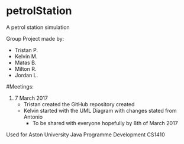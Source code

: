 # petrolStation
A petrol station simulation

Group Project made by:
- Tristan P.
- Kelvin M.
- Matas B.
- Milton R.
- Jordan L.

#Meetings:
1. 7 March 2017
	* Tristan created the GitHub repository created
	* Kelvin started with the UML Diagram with changes stated from Antonio
		- To be shared with everyone hopefully by 8th of March 2017



Used for Aston University Java Programme Development CS1410